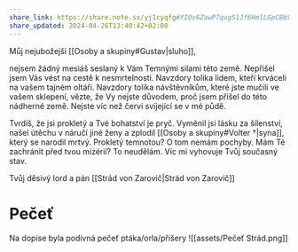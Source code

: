 ```yaml
---
share_link: https://share.note.sx/yj1cyqfg#YIOv6ZawP7qugS1Jf6HmlLGpCBbVRymjQHQSH1v+/U8
share_updated: 2024-04-26T13:40:42+02:00
---
```

Můj nejubožejší [[Osoby a skupiny#Gustav|sluho]],

nejsem žádný mesiáš seslaný k Vám Temnými silami této země. Nepřišel jsem Vás vést na cestě k nesmrtelnosti. Navzdory tolika lidem, kteří krváceli na vašem tajném oltáři. Navzdory tolika návštěvníkům, které jste mučili ve vašem sklepení, vězte, že Vy nejste důvodem, proč jsem přišel do této nádherné země. Nejste víc než červi svíjející se v mé půdě.

Tvrdíš, že jsi prokletý a Tvé bohatství je pryč. Vyměnil jsi lásku za šílenství, našel útěchu v náručí jiné ženy a zplodil [[Osoby a skupiny#Volter †|syna]], který se narodil mrtvý. Prokletý temnotou? O tom nemám pochyby. Mám Tě zachránit před tvou mizérií? To neudělám. Víc mi vyhovuje Tvůj současný stav.

Tvůj děsivý lord a pán
[[Strád von Zarovič|Strád von Zarovič]]

# Pečeť
Na dopise byla podivná pečeť ptáka/orla/příšery
![[assets/Pečeť Strád.png]]